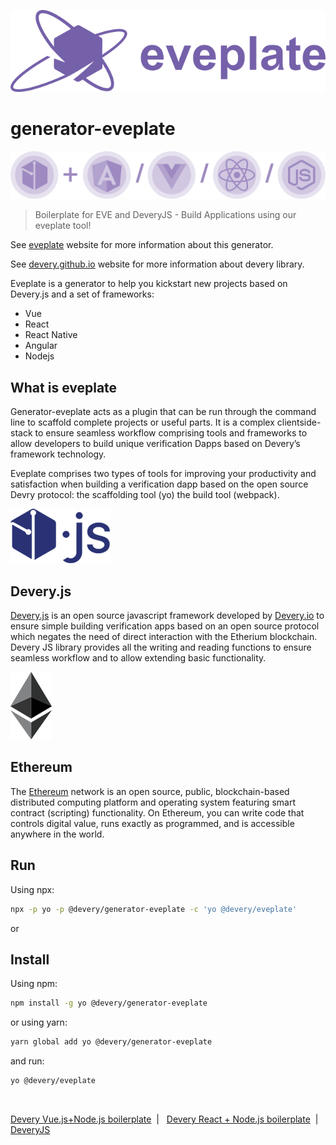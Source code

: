 <p align="right">
<img src="img/logo.png">
</p>


# generator-eveplate


<p align="left">
<img src="img/icons.png" >
</p>

> Boilerplate for EVE and DeveryJS - Build Applications using our eveplate tool!

See [eveplate](https://devery.github.io/eveplate) website for more information about this generator.

See [devery.github.io](https://devery.github.io/deveryjs/) website for more information about devery library.  

Eveplate is a generator to help you kickstart new projects based on Devery.js and a set of frameworks:
* Vue
* React
* React Native
* Angular
* Nodejs

## What is eveplate ##

Generator-eveplate acts as a plugin that can be run through the command line to scaffold complete projects or useful parts.
It is a complex clientside-stack to ensure seamless workflow comprising tools and frameworks to allow developers to build unique verification Dapps based on Devery’s framework technology.

Eveplate comprises two types of tools for improving your productivity and satisfaction when building a verification dapp based on the open source Devry protocol: the scaffolding tool (yo)  the build tool (webpack).

<p align="left">
<img src="img/deveryjs.png">
</p>

## Devery.js ##
[Devery.js](https://github.com/devery/deveryjs) is an open source javascript framework developed by [Devery.io](https://devery.io) to ensure simple building verification apps based on an open source protocol which negates the need of direct interaction with the Etherium blockchain. Devery JS library provides all the writing and reading functions to ensure seamless workflow and to allow extending basic functionality.

<p align="left">
<img src="img/ethlogo.png">
</p>

## Ethereum ##
The [Ethereum](https://www.ethereum.org/) network  is an open source, public, blockchain-based distributed computing platform and operating system featuring smart contract (scripting) functionality. On Ethereum, you can write code that controls digital value, runs exactly as programmed, and is accessible anywhere in the world.

## Run

Using npx:

```sh
npx -p yo -p @devery/generator-eveplate -c 'yo @devery/eveplate'
```

or

## Install


Using npm:

```sh
npm install -g yo @devery/generator-eveplate
```

or using yarn:

```sh
yarn global add yo @devery/generator-eveplate
```

and run:

```sh
yo @devery/eveplate
```

</br>
<p>
  <a href="https://github.com/devery/node_boilerplate">Devery Vue.js+Node.js boilerplate</a>&nbsp;&nbsp;|&nbsp;&nbsp;
  <a href="https://github.com/devery/react_boilerplate">Devery React + Node.js boilerplate</a>&nbsp;&nbsp;|&nbsp;&nbsp;
  <a href="https://github.com/devery/deveryjs">DeveryJS</a>
</p>

